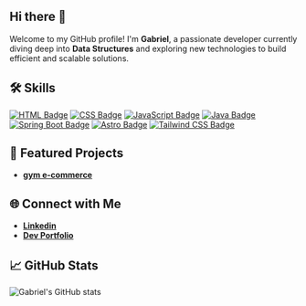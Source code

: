 ## Hi there 👋

Welcome to my GitHub profile! I'm **Gabriel**, a passionate developer currently diving deep into **Data Structures** and exploring new technologies to build efficient and scalable solutions.

## 🛠️ Skills

[![HTML Badge](https://img.shields.io/badge/HTML-E34F26?style=for-the-badge&logo=html5&logoColor=white)](https://developer.mozilla.org/en-US/docs/Web/HTML)
[![CSS Badge](https://img.shields.io/badge/CSS-1572B6?style=for-the-badge&logo=css3&logoColor=white)](https://developer.mozilla.org/en-US/docs/Web/CSS)
[![JavaScript Badge](https://img.shields.io/badge/JavaScript-F7DF1E?style=for-the-badge&logo=javascript&logoColor=black)](https://developer.mozilla.org/en-US/docs/Web/JavaScript)
[![Java Badge](https://img.shields.io/badge/Java-007396?style=for-the-badge&logo=java&logoColor=white)](https://www.java.com/)
[![Spring Boot Badge](https://img.shields.io/badge/Spring_Boot-6DB33F?style=for-the-badge&logo=spring-boot&logoColor=white)](https://spring.io/projects/spring-boot)
[![Astro Badge](https://img.shields.io/badge/Astro-FF5A03?style=for-the-badge&logo=astro&logoColor=white)](https://astro.build/)
[![Tailwind CSS Badge](https://img.shields.io/badge/Tailwind_CSS-06B6D4?style=for-the-badge&logo=tailwind-css&logoColor=white)](https://tailwindcss.com/)

## 📂 Featured Projects

- **[gym e-commerce](https://github.com/Theverimix/E-Commerce)**

## 🌐 Connect with Me

- **[Linkedin](https://www.linkedin.com/in/gabrieldleon/)**
- **[Dev Portfolio](https://dev.gabrieldleon.me/)**

## 📈 GitHub Stats

![Gabriel's GitHub stats](https://github-readme-stats.vercel.app/api?username=gabrieldleon&show_icons=true&theme=dark)
